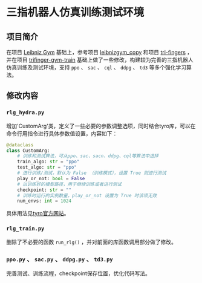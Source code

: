 # 三指机器人仿真训练测试环境



## 项目简介
在项目 [Leibniz Gym](https://github.com/pairlab/leibnizgym) 基础上，参考项目 [leibnizgym_copy](https://github.com/wqqqqqqw/leibnizgym_copy) 和项目 [tri-fingers](https://github.com/wty-yy/tri-fingers) ，并在项目 [trifinger-gym-train](https://github.com/wty-yy/trifinger-gym-train) 基础上做了一些修改，构建较为完善的三指机器人仿真训练及测试环境，支持 `ppo` 、 `sac` 、 `cql` 、 `ddpg` 、 `td3` 等多个强化学习算法。



## 修改内容


### `rlg_hydra.py`
增加'CustomArg'类，定义了一些必要的参数调整选项，同时结合tyro库，可以在命令行用指令进行具体参数值设置，内容如下：
```python
@dataclass
class CustomArg:
    # 训练和测试算法，可从ppo、sac、sacn、ddpg、cql等算法中选择
    train_algo: str = "ppo"
    test_algo: str = "ppo"
    # 进行训练/测试，默认为 False （训练模式），设置 True 则进行测试
    play_or_not: bool = False
    # 以训练好的模型路径，用于继续训练或者进行测试
    checkpoint: str = ""
    # 训练时运行的实例数量，play_or_not 设置为 True 时该项无效
    num_envs: int = 1024
```
具体用法见[tyro官方网站](https://pypi.org/project/tyro/)。


### `rlg_train.py`
删除了不必要的函数 `run_rlg()` ，并对前面的库函数调用部分做了修改。


### `ppo.py` 、 `sac.py` 、 `ddpg.py` 、 `td3.py`
完善测试、训练流程，checkpoint保存位置，优化代码写法。

